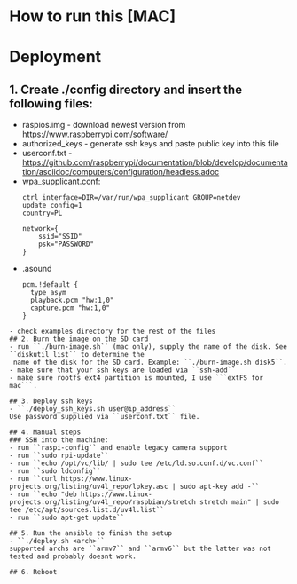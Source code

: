 # How to run this [MAC]

# Deployment

## 1. Create ./config directory and insert the following files:
- raspios.img - download newest version from https://www.raspberrypi.com/software/
- authorized_keys - generate ssh keys and paste public key into this file
- userconf.txt - https://github.com/raspberrypi/documentation/blob/develop/documentation/asciidoc/computers/configuration/headless.adoc
- wpa_supplicant.conf:
    ```
    ctrl_interface=DIR=/var/run/wpa_supplicant GROUP=netdev
    update_config=1
    country=PL

    network={
        ssid="SSID"
        psk="PASSWORD"
    }
    ```            
- .asound
  ```
  pcm.!default {
    type asym
    playback.pcm "hw:1,0"
    capture.pcm "hw:1,0"
  }
 ```
- check examples directory for the rest of the files
## 2. Burn the image on the SD card
- run ``./burn-image.sh`` (mac only), supply the name of the disk. See ``diskutil list`` to determine the 
  name of the disk for the SD card. Example: ``./burn-image.sh disk5``.
- make sure that your ssh keys are loaded via ``ssh-add``
- make sure rootfs ext4 partition is mounted, I use ```extFS for mac```.

## 3. Deploy ssh keys
- ``./deploy_ssh_keys.sh user@ip_address``
Use password supplied via ``userconf.txt`` file. 

## 4. Manual steps
### SSH into the machine:
- run ``raspi-config`` and enable legacy camera support
- run ``sudo rpi-update``
- run ``echo /opt/vc/lib/ | sudo tee /etc/ld.so.conf.d/vc.conf``
- run ``sudo ldconfig``
- run ``curl https://www.linux-projects.org/listing/uv4l_repo/lpkey.asc | sudo apt-key add -``
- run ``echo "deb https://www.linux-projects.org/listing/uv4l_repo/raspbian/stretch stretch main" | sudo tee /etc/apt/sources.list.d/uv4l.list``
- run ``sudo apt-get update``

## 5. Run the ansible to finish the setup
- ``./deploy.sh <arch>``
supported archs are ``armv7`` and ``armv6`` but the latter was not tested and probably doesnt work.

## 6. Reboot